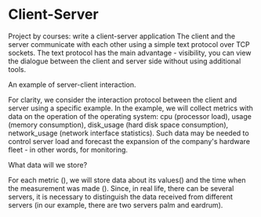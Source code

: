 # Client-Server

Project by courses: write a client-server application
The client and the server communicate with each other using a simple text protocol over TCP sockets. The text protocol has the main advantage - visibility, you can view the dialogue between the client and server side without using additional tools.

An example of server-client interaction.

For clarity, we consider the interaction protocol between the client and server using a specific example. In the example, we will collect metrics with data on the operation of the operating system: cpu (processor load), usage (memory consumption), disk_usage (hard disk space consumption), network_usage (network interface statistics). Such data may be needed to control server load and forecast the expansion of the company's hardware fleet - in other words, for monitoring.

What data will we store?

For each metric (<key>), we will store data about its values ​​(<value>) and the time when the measurement was made (<timestamp>). Since, in real life, there can be several servers, it is necessary to distinguish the data received from different servers (in our example, there are two servers palm and eardrum).
